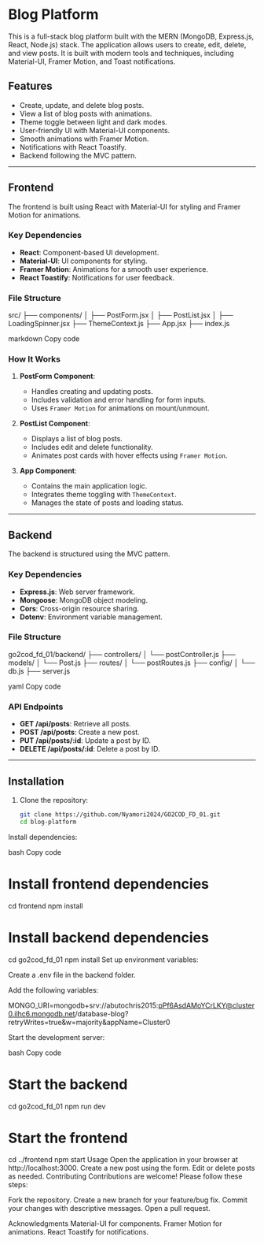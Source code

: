 # Blog Platform

This is a full-stack blog platform built with the MERN (MongoDB, Express.js, React, Node.js) stack. The application allows users to create, edit, delete, and view posts. It is built with modern tools and techniques, including Material-UI, Framer Motion, and Toast notifications.

## Features

- Create, update, and delete blog posts.
- View a list of blog posts with animations.
- Theme toggle between light and dark modes.
- User-friendly UI with Material-UI components.
- Smooth animations with Framer Motion.
- Notifications with React Toastify.
- Backend following the MVC pattern.

---

## Frontend

The frontend is built using React with Material-UI for styling and Framer Motion for animations.

### Key Dependencies

- **React**: Component-based UI development.
- **Material-UI**: UI components for styling.
- **Framer Motion**: Animations for a smooth user experience.
- **React Toastify**: Notifications for user feedback.

### File Structure

src/ ├── components/ │ ├── PostForm.jsx │ ├── PostList.jsx │ ├── LoadingSpinner.jsx ├── ThemeContext.js ├── App.jsx ├── index.js

markdown
Copy code

### How It Works

1. **PostForm Component**:
   - Handles creating and updating posts.
   - Includes validation and error handling for form inputs.
   - Uses `Framer Motion` for animations on mount/unmount.

2. **PostList Component**:
   - Displays a list of blog posts.
   - Includes edit and delete functionality.
   - Animates post cards with hover effects using `Framer Motion`.

3. **App Component**:
   - Contains the main application logic.
   - Integrates theme toggling with `ThemeContext`.
   - Manages the state of posts and loading status.

---

## Backend

The backend is structured using the MVC pattern.

### Key Dependencies

- **Express.js**: Web server framework.
- **Mongoose**: MongoDB object modeling.
- **Cors**: Cross-origin resource sharing.
- **Dotenv**: Environment variable management.

### File Structure

 go2cod_fd_01/backend/ ├── controllers/ │ └── postController.js ├── models/ │ └── Post.js ├── routes/ │ └── postRoutes.js ├── config/ │ └── db.js ├── server.js

yaml
Copy code

### API Endpoints

- **GET /api/posts**: Retrieve all posts.
- **POST /api/posts**: Create a new post.
- **PUT /api/posts/:id**: Update a post by ID.
- **DELETE /api/posts/:id**: Delete a post by ID.

---

## Installation

1. Clone the repository:

   ```bash
   git clone https://github.com/Nyamori2024/GO2COD_FD_01.git
   cd blog-platform
Install dependencies:

bash
Copy code
# Install frontend dependencies
cd frontend
npm install

# Install backend dependencies
cd go2cod_fd_01
npm install
Set up environment variables:

Create a .env file in the backend folder.

Add the following variables:

MONGO_URI=mongodb+srv://abutochris2015:pPf6AsdAMoYCrLKY@cluster0.ilhc6.mongodb.net/database-blog?retryWrites=true&w=majority&appName=Cluster0

Start the development server:

bash
Copy code
# Start the backend
cd go2cod_fd_01
npm run dev

# Start the frontend
cd ../frontend
npm start
Usage
Open the application in your browser at http://localhost:3000.
Create a new post using the form.
Edit or delete posts as needed.
Contributing
Contributions are welcome! Please follow these steps:

Fork the repository.
Create a new branch for your feature/bug fix.
Commit your changes with descriptive messages.
Open a pull request.


Acknowledgments
Material-UI for components.
Framer Motion for animations.
React Toastify for notifications.
